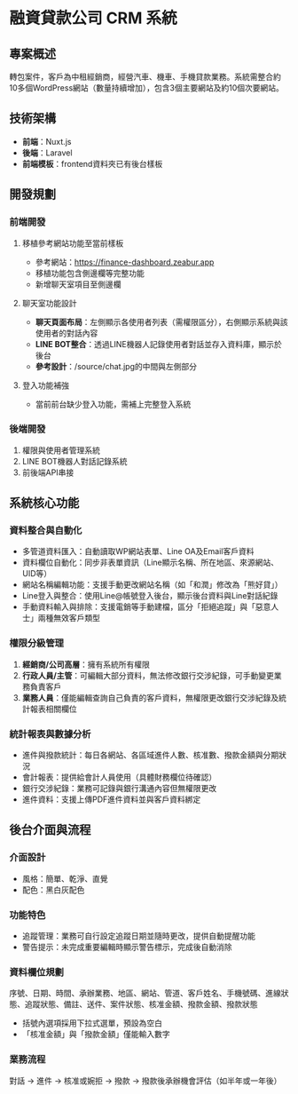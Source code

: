 # 融資貸款公司 CRM 系統

## 專案概述
轉包案件，客戶為中租經銷商，經營汽車、機車、手機貸款業務。系統需整合約10多個WordPress網站（數量持續增加），包含3個主要網站及約10個次要網站。

## 技術架構
- **前端**：Nuxt.js
- **後端**：Laravel
- **前端模板**：frontend資料夾已有後台樣板

## 開發規劃

### 前端開發
1. 移植參考網站功能至當前樣板
   - 參考網站：https://finance-dashboard.zeabur.app
   - 移植功能包含側邊欄等完整功能
   - 新增聊天室項目至側邊欄

2. 聊天室功能設計
   - **聊天頁面布局**：左側顯示各使用者列表（需權限區分），右側顯示系統與該使用者的對話內容
   - **LINE BOT整合**：透過LINE機器人記錄使用者對話並存入資料庫，顯示於後台
   - **參考設計**：/source/chat.jpg的中間與左側部分

3. 登入功能補強
   - 當前前台缺少登入功能，需補上完整登入系統

### 後端開發
1. 權限與使用者管理系統
2. LINE BOT機器人對話記錄系統
3. 前後端API串接

## 系統核心功能

### 資料整合與自動化
- 多管道資料匯入：自動讀取WP網站表單、Line OA及Email客戶資料
- 資料欄位自動化：同步非表單資訊（Line顯示名稱、所在地區、來源網站、UID等）
- 網站名稱編輯功能：支援手動更改網站名稱（如「和潤」修改為「熊好貸」）
- Line登入與整合：使用Line@帳號登入後台，顯示後台資料與Line對話紀錄
- 手動資料輸入與排除：支援電銷等手動建檔，區分「拒絕追蹤」與「惡意人士」兩種無效客戶類型

### 權限分級管理
1. **經銷商/公司高層**：擁有系統所有權限
2. **行政人員/主管**：可編輯大部分資料，無法修改銀行交涉紀錄，可手動變更業務負責客戶
3. **業務人員**：僅能編輯查詢自己負責的客戶資料，無權限更改銀行交涉紀錄及統計報表相關欄位

### 統計報表與數據分析
- 進件與撥款統計：每日各網站、各區域進件人數、核准數、撥款金額與分期狀況
- 會計報表：提供給會計人員使用（具體財務欄位待確認）
- 銀行交涉紀錄：業務可記錄與銀行溝通內容但無權限更改
- 進件資料：支援上傳PDF進件資料並與客戶資料綁定

## 後台介面與流程

### 介面設計
- 風格：簡單、乾淨、直覺
- 配色：黑白灰配色

### 功能特色
- 追蹤管理：業務可自行設定追蹤日期並隨時更改，提供自動提醒功能
- 警告提示：未完成重要編輯時顯示警告標示，完成後自動消除

### 資料欄位規劃
序號、日期、時間、承辦業務、地區、網站、管道、客戶姓名、手機號碼、進線狀態、追蹤狀態、備註、送件、案件狀態、核准金額、撥款金額、撥款狀態

- 括號內選項採用下拉式選單，預設為空白
- 「核准金額」與「撥款金額」僅能輸入數字

### 業務流程
對話 → 進件 → 核准或婉拒 → 撥款 → 撥款後承辦機會評估（如半年或一年後）